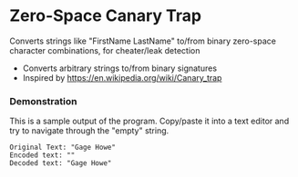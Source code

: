 # Zero-Space Canary Trap
Converts strings like "FirstName LastName" to/from binary zero-space character combinations, for cheater/leak detection
* Converts arbitrary strings to/from binary signatures
* Inspired by https://en.wikipedia.org/wiki/Canary_trap

### Demonstration

This is a sample output of the program. Copy/paste it into a text editor and try to navigate through the "empty" string.
```
Original Text: "Gage Howe"
Encoded text: "‌​​​‌‌‌​‌‌​​​​‌​‌‌​​‌‌‌​‌‌​​‌​‌​​‌​​​​​​‌​​‌​​​​‌‌​‌‌‌‌​‌‌‌​‌‌‌​‌‌​​‌​‌"
Decoded text: "Gage Howe"
```
